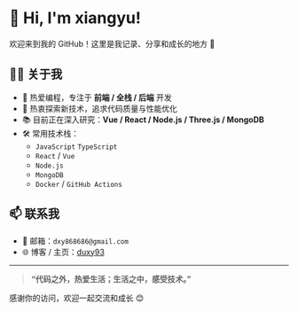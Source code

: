 # 👋 Hi, I'm xiangyu!

欢迎来到我的 GitHub！这里是我记录、分享和成长的地方 🚀

## 👨‍💻 关于我

- 🎯 热爱编程，专注于 **前端 / 全栈 / 后端** 开发
- 🧠 热衷探索新技术，追求代码质量与性能优化
- 📚 目前正在深入研究：**Vue / React / Node.js / Three.js / MongoDB**
- 🛠️ 常用技术栈：
  - `JavaScript` `TypeScript`
  - `React` / `Vue`
  - `Node.js`
  - `MongoDB`
  - `Docker` / `GitHub Actions`


## 📫 联系我

- 📧 邮箱：`dxy868686@gmail.com`
- 🌐 博客 / 主页：[duxy93](https://duxy93.com)

---

> **“代码之外，热爱生活；生活之中，感受技术。”**

感谢你的访问，欢迎一起交流和成长 😊
